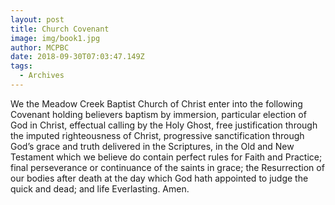 ```yaml
---
layout: post
title: Church Covenant
image: img/book1.jpg
author: MCPBC
date: 2018-09-30T07:03:47.149Z
tags: 
  - Archives
---
```


We the Meadow Creek Baptist Church of Christ enter into the following Covenant holding believers baptism by immersion, particular election of God in Christ, effectual calling by the Holy Ghost, free justification through the imputed righteousness of Christ, progressive sanctification through God’s grace and truth delivered in the Scriptures, in the Old and New Testament which we believe do contain perfect rules for Faith and Practice; final perseverance or continuance of the saints in grace; the Resurrection of our bodies after death at the day which God hath appointed to judge the quick and dead; and life Everlasting.   Amen.
